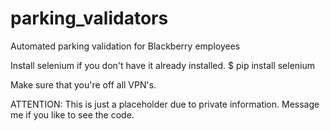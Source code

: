 # parking_validators
Automated parking validation for Blackberry employees

Install selenium if you don't have it already installed.
$ pip install selenium

Make sure that you're off all VPN's.

ATTENTION: This is just a placeholder due to private information. Message me if you like to see the code.
